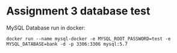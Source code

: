 # Assignment 3 database test

MySQL Database run in docker:
```
docker run --name mysql-docker -e MYSQL_ROOT_PASSWORD=test -e MYSQL_DATABASE=bank -d -p 3306:3306 mysql:5.7
```
